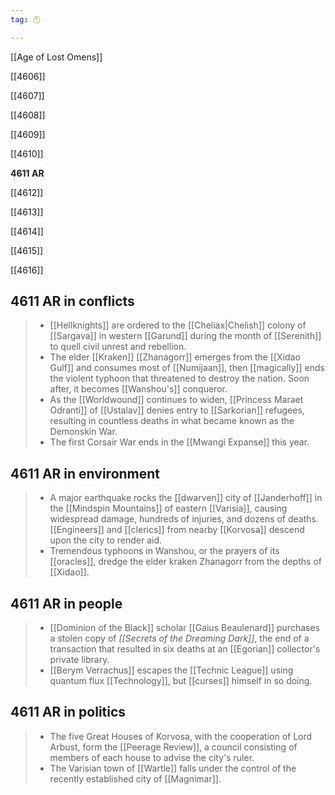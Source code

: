 ```yaml
---
tag: 🕛

---
```

[[Age of Lost Omens]]


[[4606]]

[[4607]]

[[4608]]

[[4609]]

[[4610]]

**4611 AR**

[[4612]]

[[4613]]

[[4614]]

[[4615]]

[[4616]]



## 4611 AR in conflicts

>  - [[Hellknights]] are ordered to the [[Cheliax|Chelish]] colony of [[Sargava]] in western [[Garund]] during the month of [[Serenith]] to quell civil unrest and rebellion.
>  - The elder [[Kraken]] [[Zhanagorr]] emerges from the [[Xidao Gulf]] and consumes most of [[Numijaan]], then [[magically]] ends the violent typhoon that threatened to destroy the nation. Soon after, it becomes [[Wanshou's]] conqueror.
>  - As the [[Worldwound]] continues to widen, [[Princess Maraet Odranti]] of [[Ustalav]] denies entry to [[Sarkorian]] refugees, resulting in countless deaths in what became known as the Demonskin War.
>  - The first Corsair War ends in the [[Mwangi Expanse]] this year.


## 4611 AR in environment

>  - A major earthquake rocks the [[dwarven]] city of [[Janderhoff]] in the [[Mindspin Mountains]] of eastern [[Varisia]], causing widespread damage, hundreds of injuries, and dozens of deaths. [[Engineers]] and [[clerics]] from nearby [[Korvosa]] descend upon the city to render aid.
>  - Tremendous typhoons in Wanshou, or the prayers of its [[oracles]], dredge the elder kraken Zhanagorr from the depths of [[Xidao]].


## 4611 AR in people

>  - [[Dominion of the Black]] scholar [[Gaius Beaulenard]] purchases a stolen copy of *[[Secrets of the Dreaming Dark]]*, the end of a transaction that resulted in six deaths at an [[Egorian]] collector's private library.
>  - [[Berym Verrachus]] escapes the [[Technic League]] using quantum flux [[Technology]], but [[curses]] himself in so doing.


## 4611 AR in politics

>  - The five Great Houses of Korvosa, with the cooperation of Lord Arbust, form the [[Peerage Review]], a council consisting of members of each house to advise the city's ruler.
>  - The Varisian town of [[Wartle]] falls under the control of the recently established city of [[Magnimar]].






